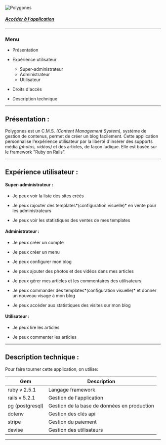 ![Polygones](https://i.goopics.net/2ZjKR.png) 

##### [Accéder à l'application](https://polygones.herokuapp.com/)
---

### Menu ###

* Présentation 

* Expérience utilisateur 

  * Super-administrateur
  * Administrateur
  * Utilisateur

* Droits d'accès

* Description technique

---


## Présentation : ##  
 
 Polygones est un C.M.S. *(Content Management System)*, système de gestion de contenus, permet de créer un blog facilement. Cette application personnalise l'expérience utilisateur par la liberté d'insérer des supports média *(photos, vidéos)* et des articles, de façon ludique. Elle est basée sur le framework "Ruby on Rails". 


---

## Expérience utilisateur :


#### Super-administrateur :

- Je peux voir la liste des sites créés

- Je peux rajouter des templates*(configuration visuelle)* en vente pour les administrateurs

- Je peux voir les statistiques des ventes de mes templates  


#### Administrateur :

- Je peux créer un compte

- Je peux créer un menu

- Je peux configurer mon blog

- Je peux ajouter des photos et des vidéos dans mes articles

- Je peux gérer mes articles et les commentaires des utilisateurs

- Je peux commander des templates*(configuration visuelle)* et donner un nouveau visage à mon blog

- Je peux accéder aux statistiques des visites sur mon blog



#### Utilisateur :

- Je peux lire les articles

- Je peux commenter les articles

---

## Description technique :

Pour faire tourner cette application, on utilise:

| Gem | Description |
|-----|-------------|
| ruby v 2.5.1 | Langage framework |
| rails v 5.2.1 | Gestion de l'application |
| pg (postgresql) | Gestion de la base de données en production |
| dotenv | Gestion des clés api |
| stripe | Gestion du paiement |
| devise | Gestion des utilisateurs|


---


